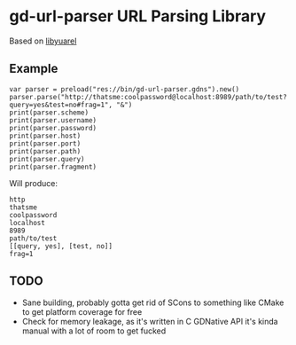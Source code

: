 # gd-url-parser URL Parsing Library
Based on [libyuarel](https://github.com/jacketizer/libyuarel)

## Example
```gdscript
var parser = preload("res://bin/gd-url-parser.gdns").new()
parser.parse("http://thatsme:coolpassword@localhost:8989/path/to/test?query=yes&test=no#frag=1", "&")
print(parser.scheme)
print(parser.username)
print(parser.password)
print(parser.host)
print(parser.port)
print(parser.path)
print(parser.query)
print(parser.fragment)
```
Will produce:
```
http
thatsme
coolpassword
localhost
8989
path/to/test
[[query, yes], [test, no]]
frag=1
```

## TODO
- Sane building, probably gotta get rid of SCons to something like CMake to get platform coverage for free
- Check for memory leakage, as it's written in C GDNative API it's kinda manual with a lot of room to get fucked
